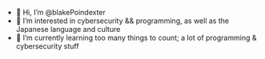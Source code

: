 - 👋 Hi, I’m @blakePoindexter
- 👀 I’m interested in cybersecurity && programming, as well as the Japanese language and culture
- 🌱 I’m currently learning too many things to count; a lot of programming & cybersecurity stuff

<!---
blakePoindexter/blakePoindexter is a ✨ special ✨ repository because its `README.md` (this file) appears on your GitHub profile.
You can click the Preview link to take a look at your changes.
--->
